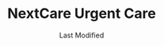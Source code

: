 ---
layout: location-page
date: Last Modified
description: "Local COVID-19 testing is available at NextCare Urgent Care in Glendale, Arizona, USA."
permalink: "locations/arizona/glendale/nextcare-urgent-care-2/"
tags:
  - locations
  - arizona
title: NextCare Urgent Care
uniqueName: nextcare-urgent-care-2
state: Arizona
stateAbbr: AZ
hood: "Glendale"
address: "18589 N 59th Ave"
city: "Glendale"
zip: "85308"
zipsNearby: "85320 85117 85118 85119 85120 85178 85190 85322 85323 85338 85392 85395 85324 85326 85396 86322 85122 85130 85193 85194 85329 85327 85331 85377 85224 85225 85226 85244 85246 85248 85249 85286 85332 85335 85233 85234 85295 85296 85297 85298 85299 85301 85302 85303 85304 85305 85306 85307 85308 85309 85310 85311 85312 85318 85236 86329 86332 85339 85340 85138 85139 86333 86343 85201 85202 85203 85204 85205 85206 85207 85208 85209 85210 85211 85212 85213 85214 85215 85216 85274 85275 85277 85342 85343 85345 85380 85381 85382 85383 85385 85001 85002 85003 85004 85005 85006 85007 85008 85009 85010 85011 85012 85013 85014 85015 85016 85017 85018 85019 85020 85021 85022 85023 85024 85025 85026 85027 85028 85029 85030 85031 85032 85033 85034 85035 85036 85037 85038 85039 85040 85041 85042 85043 85044 85045 85046 85048 85050 85051 85053 85054 85055 85060 85061 85062 85063 85064 85065 85066 85067 85068 85069 85070 85071 85072 85073 85074 85075 85076 85078 85079 85080 85082 85083 85085 85086 85087 85097 85098 85544 86303 85127 85140 85142 85143 85121 85147 85250 85251 85252 85253 85254 85255 85256 85257 85258 85259 85260 85261 85262 85263 85264 85266 85267 85268 85269 85271 85172 85351 85372 85373 85374 85375 85376 85378 85379 85387 85388 85280 85281 85282 85283 85284 85285 85287 85353 85354 85553 85355 85358 85390 85361 85362 85363 85077 85096 85099 85217 85218 85219 85220 85221 85222 85227 85228 85230 85238 85239 85240 85242 85243 85247 85272 85278 85289 85290 85293 85294 85313" 
mapUrl: "http://maps.apple.com/?q=NextCare+Urgent+Care&address=18589+N+59th+Ave,Glendale,Arizona,85308"
locationType: Drive-thru
phone: "602-547-2600"
website: "https://nextcare.com/curbside/"
onlineBooking: true
closed: undefined
closedUpdate: June 30th, 2020
notes: "For individuals with symptoms."
days: Everyday
hours: 8AM-8PM
ctaMessage: Schedule a test
ctaUrl: "https://nextcare.com/curbside/"
---